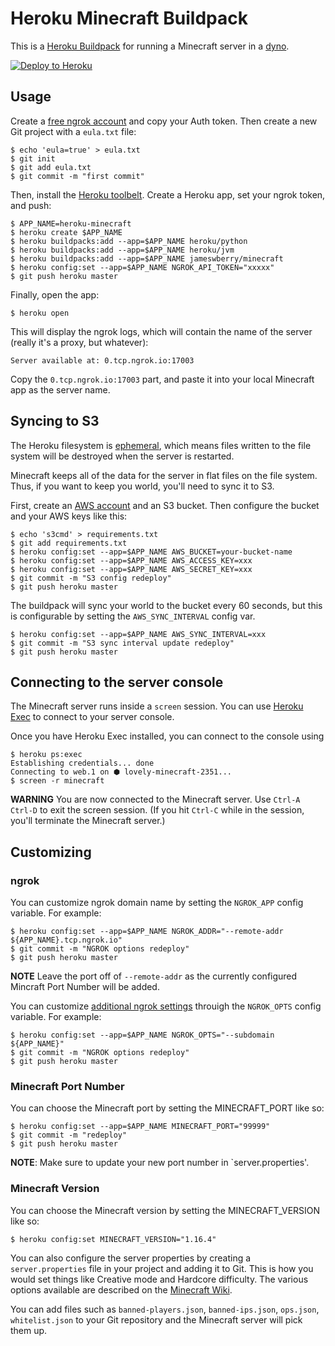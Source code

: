 # Heroku Minecraft Buildpack

This is a [Heroku Buildpack](https://devcenter.heroku.com/articles/buildpacks)
for running a Minecraft server in a [dyno](https://devcenter.heroku.com/articles/dynos).

[![Deploy to Heroku](https://www.herokucdn.com/deploy/button.png)](https://heroku.com/deploy)

## Usage

Create a [free ngrok account](https://ngrok.com/) and copy your Auth token. Then create a new Git project with a `eula.txt` file:

```sh-session
$ echo 'eula=true' > eula.txt
$ git init
$ git add eula.txt
$ git commit -m "first commit"
```

Then, install the [Heroku toolbelt](https://toolbelt.heroku.com/).
Create a Heroku app, set your ngrok token, and push:

```sh-session
$ APP_NAME=heroku-minecraft
$ heroku create $APP_NAME
$ heroku buildpacks:add --app=$APP_NAME heroku/python
$ heroku buildpacks:add --app=$APP_NAME heroku/jvm
$ heroku buildpacks:add --app=$APP_NAME jameswberry/minecraft
$ heroku config:set --app=$APP_NAME NGROK_API_TOKEN="xxxxx"
$ git push heroku master
```

Finally, open the app:

```sh-session
$ heroku open
```

This will display the ngrok logs, which will contain the name of the server
(really it's a proxy, but whatever):

```
Server available at: 0.tcp.ngrok.io:17003
```

Copy the `0.tcp.ngrok.io:17003` part, and paste it into your local Minecraft app
as the server name.

## Syncing to S3

The Heroku filesystem is [ephemeral](https://devcenter.heroku.com/articles/dynos#ephemeral-filesystem),
which means files written to the file system will be destroyed when the server is restarted.

Minecraft keeps all of the data for the server in flat files on the file system.
Thus, if you want to keep you world, you'll need to sync it to S3.

First, create an [AWS account](https://aws.amazon.com/) and an S3 bucket. Then configure the bucket
and your AWS keys like this:

```
$ echo 's3cmd' > requirements.txt
$ git add requirements.txt
$ heroku config:set --app=$APP_NAME AWS_BUCKET=your-bucket-name
$ heroku config:set --app=$APP_NAME AWS_ACCESS_KEY=xxx
$ heroku config:set --app=$APP_NAME AWS_SECRET_KEY=xxx
$ git commit -m "S3 config redeploy"
$ git push heroku master
```

The buildpack will sync your world to the bucket every 60 seconds, but this is configurable by setting the `AWS_SYNC_INTERVAL` config var.
```
$ heroku config:set --app=$APP_NAME AWS_SYNC_INTERVAL=xxx
$ git commit -m "S3 sync interval update redeploy"
$ git push heroku master
```

## Connecting to the server console

The Minecraft server runs inside a `screen` session. You can use [Heroku Exec](https://devcenter.heroku.com/articles/heroku-exec) to connect to your server console.

Once you have Heroku Exec installed, you can connect to the console using 

```
$ heroku ps:exec
Establishing credentials... done
Connecting to web.1 on ⬢ lovely-minecraft-2351...
$ screen -r minecraft
```

**WARNING** You are now connected to the Minecraft server. Use `Ctrl-A Ctrl-D` to exit the screen session. 
(If you hit `Ctrl-C` while in the session, you'll terminate the Minecraft server.)

## Customizing

### ngrok

You can customize ngrok domain name by setting the `NGROK_APP` config variable. For example:

```
$ heroku config:set --app=$APP_NAME NGROK_ADDR="--remote-addr ${APP_NAME}.tcp.ngrok.io"
$ git commit -m "NGROK options redeploy"
$ git push heroku master
```
**NOTE** Leave the port off of `--remote-addr` as the currently configured Mincraft Port Number will be added.

You can customize [additional ngrok settings](https://ngrok.com/docs) throuigh the `NGROK_OPTS` config variable. For example:

```
$ heroku config:set --app=$APP_NAME NGROK_OPTS="--subdomain ${APP_NAME}"
$ git commit -m "NGROK options redeploy"
$ git push heroku master
```

### Minecraft Port Number

You can choose the Minecraft port by setting the MINECRAFT_PORT like so:

```
$ heroku config:set --app=$APP_NAME MINECRAFT_PORT="99999"
$ git commit -m "redeploy"
$ git push heroku master
```

**NOTE**: Make sure to update your new port number in `server.properties'.

### Minecraft Version

You can choose the Minecraft version by setting the MINECRAFT_VERSION like so:

```
$ heroku config:set MINECRAFT_VERSION="1.16.4"
```

You can also configure the server properties by creating a `server.properties`
file in your project and adding it to Git. This is how you would set things like
Creative mode and Hardcore difficulty. The various options available are
described on the [Minecraft Wiki](http://minecraft.gamepedia.com/Server.properties).

You can add files such as `banned-players.json`, `banned-ips.json`, `ops.json`,
`whitelist.json` to your Git repository and the Minecraft server will pick them up.

[//]: # ($ heroku plugins:install buildpack-registry)
[//]: # ($ heroku buildpacks:register)

[//]: # ($ heroku create --buildpack https://github.com/heroku/heroku-buildpack-testrunner)
[//]: # ($ heroku buildpacks:set heroku/python)
[//]: # ($ heroku buildpacks:set heroku/jvm)
[//]: # ($ git push heroku master)
[//]: # ($ heroku run tests)

[//]: # ($ heroku buildpacks:publish jameswberry/minecraft master)
[//]: # ($ heroku buildpacks:rollback jameswberry/minecraft)
